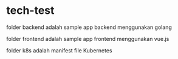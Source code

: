 # tech-test

folder backend adalah sample app backend menggunakan golang

folder frontend adalah sample app frontend menggunakan vue.js

folder k8s adalah manifest file Kubernetes
